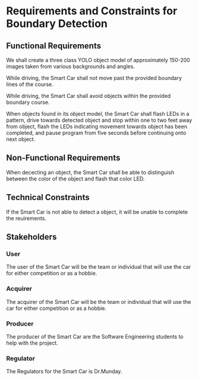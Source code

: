 # **Requirements and Constraints for Boundary Detection**



## **Functional Requirements**
We shall create a three class YOLO object model of approximately 150-200 images taken from various backgrounds and angles.

While driving, the Smart Car shall not move past the provided boundary lines of the course.

While driving, the Smart Car shall avoid objects within the provided boundary course.

When objects found in its object model, the Smart Car shall flash LEDs in a pattern, drive towards detected object and stop within one to two feet away from object, flash the LEDs indicating movement towards object has been completed, and pause program from five seconds before continuing onto next object.

## **Non-Functional Requirements**

When dececting an object, the Smart Car shall be able to distinguish between the color of the object and flash that color LED.


## **Technical Constraints**

If the Smart Car is not able to detect a object, it will be unable to complete the reuirements.



## **Stakeholders**

### **User**
The user of the Smart Car will be the team or individual that will use the car for either competition or as a hobbie.
### **Acquirer**
The acquirer of the Smart Car will be the team or individual that will use the car for either competition or as a hobbie.
### **Producer**
The producer of the Smart Car are the Software Engineering students to help with the project.
### **Regulator**
The Regulators for the Smart Car is Dr.Munday.
